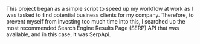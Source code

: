 This project began as a simple script to speed up my workflow at work as I was tasked to find potential business clients for my company. Therefore, to prevent myself from investing too much time into this, I searched up the most recommended Search Engine Results Page (SERP) API that was available, and in this case, it was SerpApi.